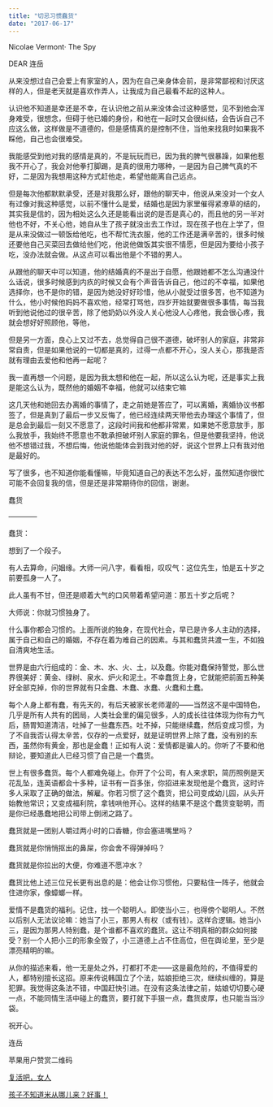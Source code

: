 ```yaml
---
title: "切忌习惯蠢货"
date: "2017-06-17"
---
```


Nicolae Vermont· The Spy

DEAR 连岳

从来没想过自己会爱上有家室的人，因为在自己亲身体会前，是非常鄙视和讨厌这样的人，但是老天就是喜欢作弄人，让我成为自己最看不起的这种人。

认识他不知道是幸还是不幸，在认识他之前从来没体会过这种感觉，见不到他会浑身难受，很想念，但碍于他已婚的身份，和他在一起时又会很纠结，会告诉自己不应这么做，这样做是不道德的，但是感情真的是控制不住，当他来找我时如果我不睬他，自己也会很难受。

我能感受到他对我的感情是真的，不是玩玩而已，因为我的脾气很暴躁，如果他惹我不开心了，我会对他拳打脚踢，是真的很用力哪种，一是因为自己脾气真的不好，二是因为我想用这种方式赶他走，希望他能离自己远点。

但是每次他都默默承受，还是对我那么好，跟他的聊天中，他说从来没对一个女人有过像对我这种感觉，以前不懂什么是爱，结婚也是因为家里催得紧潦草的结的，其实我是信的，因为相处这么久还是能看出说的是否是真心的，而且他的另一半对他也不好，不关心他，她自从生了孩子就没出去工作过，现在孩子也在上学了，但是从来没做过一顿饭给他吃，也不帮忙洗衣服，他的工作还是满辛苦的，很多时候还要他自己买菜回去做给他们吃，他说他做饭其实很不情愿，但是因为要给小孩子吃，没办法就会做。从这点可以看出他是个不错的男人。

从跟他的聊天中可以知道，他的结婚真的不是出于自愿，他跟她都不怎么沟通没什么话说，很多时候感到内疚的时候又会有个声音告诉自己，他过的不幸福，如果他选择你，也不是你的错，是因为她没好好珍惜，他从小就受过很多苦，也不知道为什么，他小时候他妈妈不喜欢他，经常打骂他，四岁开始就要做很多事情，每当我听到他说他过的很辛苦，除了他奶奶以外没人关心他没人心疼他，我会很心疼，我就会想好好照顾他，等他，

但是另一方面，良心上又过不去，总觉得自己很不道德，破坏别人的家庭，非常非常自责，但是如果他说的一切都是真的，过得一点都不开心，没人关心，那我是否就有理由去爱他和他再一起呢？

我一直再想一个问题，是因为我太想和他在一起，所以这么认为呢，还是事实上我是能这么认为，既然他的婚姻不幸福，他就可以结束它嘛

这几天他和她回去办离婚的事情了，走之前她是答应了，可以离婚，离婚协议书都签了，但是真到了最后一步又反悔了，他已经连续两天带他去办理这个事情了，但是总会到最后一刻又不愿意了，这段时间我和他都非常累，如果她不愿意放手，那么我放手，我始终不愿意也不敢承担破坏别人家庭的罪名，但是他要我坚持，他说他不想错过我，不想后悔，他说他能体会到我对他的好，说这个世界上只有我对他是最好的。

写了很多，也不知道你能看懂嘛，毕竟知道自己的表达不怎么好，虽然知道你很忙可能不会回复我的信，但是还是非常期待你的回信，谢谢。

蠢货

————

蠢货：  

想到了一个段子。

有人去算命，问姻缘。大师一问八字，看看相，叹叹气：这位先生，怕是五十岁之前要孤身一人了。

此人虽有不甘，但还是顺着大气的口风带着希望问道：那五十岁之后呢？

大师说：你就习惯独身了。

什么事你都会习惯的。上面所说的独身，在现代社会，早已是许多人主动的选择，属于自己和自己的婚姻，不存在着为难自己的因素。与其和蠢货共渡一生，不如独自清爽地生活。

世界是由六行组成的：金、木、水、火、土，以及蠢。你能对蠢保持警觉，那么世界很美好：黄金、绿树、泉水、炉火和泥土。不幸蠢货上身，它就能把前面五种美好全部克掉，你的世界就有只金蠢、木蠢、水蠢、火蠢和土蠢。

每个人身上都有蠢，有先天的，有后天被家长老师灌的——当然这不是中国特色，几乎是所有人共有的困局，人类社会里的偏见很多，人的成长往往体现为你有力气后，肠胃知道清洁，吐掉了一些蠢东西。吐不掉，只能继续蠢，然后变成习惯，为了不自我否认得太辛苦，仅存的一点爱好，就是证明世界上除了蠢，没有别的东西，虽然你有黄金，那也是金蠢！正如有人说：爱情都是骗人的。你听了不要和他辩论，要知道此人已经习惯了自己是一个蠢货。

世上有很多蠢货。每个人都难免碰上。你开了个公司，有人来求职，简历照例是天花乱坠，连英语都会十多种，证书有一百多张，你招进来发现他是个蠢货，这时许多人采取了正确的做法，解雇。你若习惯了这个蠢货，把公司变成幼儿园，从头开始教他常识；又变成福利院，拿钱哄他开心。这样的结果不是这个蠢货变聪明，而是你已经愚蠢地把公司带上倒闭之路了。

蠢货就是一团别人嚼过两小时的口香糖，你会塞进嘴里吗？

蠢货就是你悄悄抠出的鼻屎，你会舍不得弹掉吗？

蠢货就是你拉出的大便，你难道不愿冲水？

蠢货比他上述三位兄长更有出息的是：他会让你习惯他，只要粘住一阵子，他就会住进你家，像蟑螂一样。

爱情不是蠢货的福利。记住，找一个聪明人。即使当小三，也得傍个聪明人。不然以后别人无法议论嘛：她当了小三，那男人有权（或有钱）。这样合逻辑。她当小三，是因为那男人特别蠢，是个谁都不喜欢的蠢货。这让不明真相的群众如何接受？别一个人把小三的形象全毁了，小三道德上占不住高位，但在舆论里，至少是漂亮精明的嘛。

从你的描述来看，他一无是处之外，打都打不走——这是最危险的，不值得爱的人，都特别擅长这招。原来传说韩国立了个法，姑娘拒绝三次，继续纠缠的，算是犯罪。我觉得这条法不错，中国赶快引进。在没有这条法律之前，姑娘切切要心硬一点，不能同情生活中碰上的蠢货，要打就下手狠一点，蠢货皮厚，也只能当当沙袋。

祝开心。

连岳

苹果用户赞赏二维码

[复活吧，女人](http://mp.weixin.qq.com/s?__biz=MjM5NDU0Mjk2MQ==&mid=2651623148&idx=1&sn=a4c6b8822acc8185e50d006d3388500d&chksm=bd7e0af28a0983e47bd6f1228847e4c462ffdabb4c31f4d5dbc52fd09236561369d084a4f7b2&scene=21#wechat_redirect)  

[孩子不知道米从哪儿来？好事！](http://mp.weixin.qq.com/s?__biz=MjM5NDU0Mjk2MQ==&mid=2651623167&idx=1&sn=87d5750e52a84dccdc28e129a447cb86&chksm=bd7e0ae18a0983f7087a552045bf2e02d173c3bea66ac10493905ef60a120f2946e585b2833f&scene=21#wechat_redirect)
